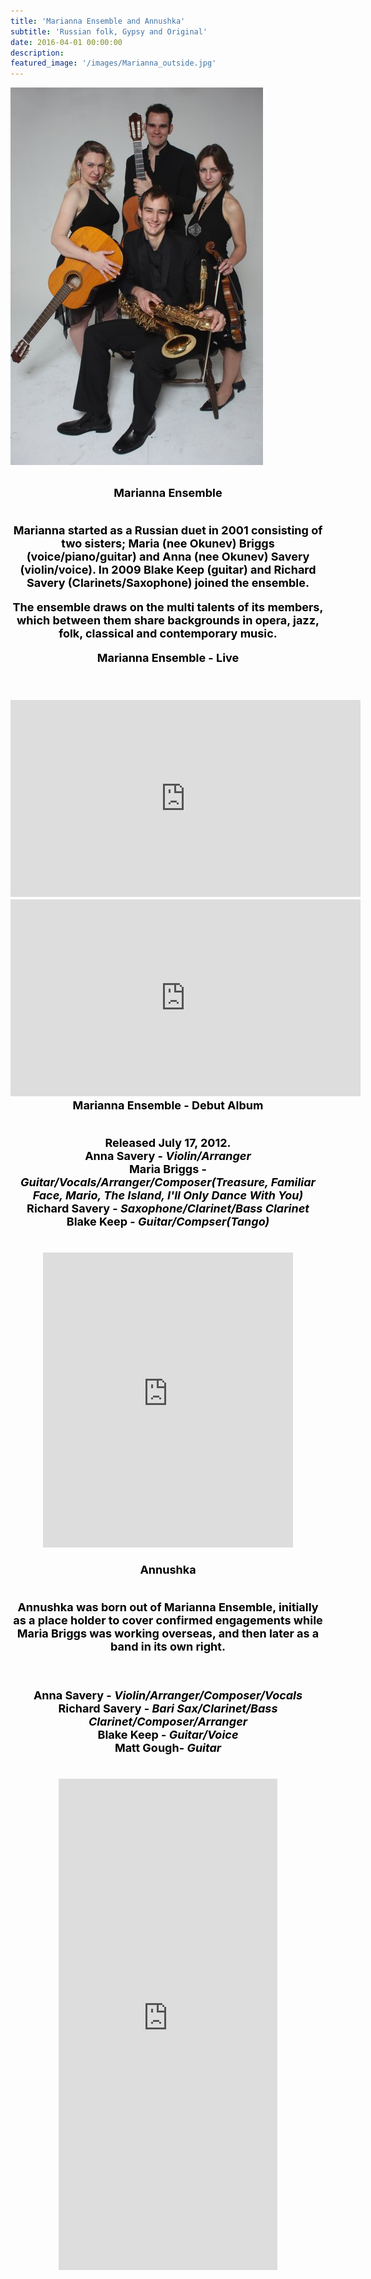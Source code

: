 ```yaml
---
title: 'Marianna Ensemble and Annushka'
subtitle: 'Russian folk, Gypsy and Original'
date: 2016-04-01 00:00:00
description:
featured_image: '/images/Marianna_outside.jpg'
---
```


![](/images/Marianna.jpg)

<center><b><br><font size="+1"><font style="color:black">
Marianna Ensemble
<p><br>
Marianna started as a Russian duet in 2001 consisting of two sisters; Maria (nee Okunev) Briggs (voice/piano/guitar) and Anna (nee Okunev) Savery (violin/voice). In 2009 Blake Keep (guitar) and Richard Savery (Clarinets/Saxophone) joined the ensemble.

The ensemble draws on the multi talents of its members, which between them share backgrounds in opera, jazz, folk, classical and contemporary music.
<center>



<center><b><font size="+1"><font style="color:black">
Marianna Ensemble - Live
<p><br>
<center>
<iframe width="560" height="315" src="https://www.youtube.com/embed/njcXh9eZhC8" title="YouTube video player" frameborder="0" allow="accelerometer; autoplay; clipboard-write; encrypted-media; gyroscope; picture-in-picture" allowfullscreen></iframe></center>

<center>
<iframe width="560" height="315" src="https://www.youtube.com/embed/UcluwtnK4PY" title="YouTube video player" frameborder="0" allow="accelerometer; autoplay; clipboard-write; encrypted-media; gyroscope; picture-in-picture" allowfullscreen></iframe></center>

<center><b><font size="+1"><font style="color:black">
Marianna Ensemble - Debut Album
<p><br>
 Released July 17, 2012.<br>
 Anna Savery - <i>Violin/Arranger<br></i>
 Maria Briggs - <i>Guitar/Vocals/Arranger/Composer(Treasure, Familiar Face, Mario, The Island, I'll Only Dance With You)<br></i>
 Richard Savery - <i>Saxophone/Clarinet/Bass Clarinet<br></i>
 Blake Keep - <i>Guitar/Compser(Tango)<br></i>
 <center>


<center><br>
<iframe style="border: 0; width: 400px; height: 472px;" src="https://bandcamp.com/EmbeddedPlayer/album=1124803600/size=large/bgcol=ffffff/linkcol=0687f5/artwork=small/transparent=true/" seamless><a href="https://richardsavery.bandcamp.com/album/2012">2012 by Marianna Ensemble</a></iframe></center>

<center><b><br><font size="+1"><font style="color:black">
Annushka
<p><br>
Annushka was born out of Marianna Ensemble, initially as a place holder to cover confirmed engagements while Maria Briggs was working overseas, and then later as a band in its own right.

<p><br>

 Anna Savery - <i>Violin/Arranger/Composer/Vocals<br></i>
 Richard Savery - <i>Bari Sax/Clarinet/Bass Clarinet/Composer/Arranger<br></i>
 Blake Keep - <i>Guitar/Voice<br></i>
 Matt Gough- <i>Guitar<br></i>
<center><br>
<iframe style="border: 0; width: 350px; height: 786px;" src="https://bandcamp.com/EmbeddedPlayer/album=1803842949/size=large/bgcol=ffffff/linkcol=0687f5/transparent=true/" seamless><a href="https://annaosavery.bandcamp.com/album/annushka">Annushka by Annushka</a></iframe></center>
